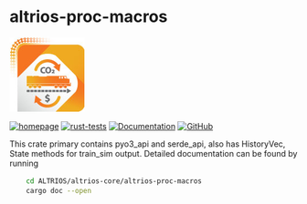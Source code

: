 # altrios-proc-macros

![Altrios Logo](https://raw.githubusercontent.com/NREL/altrios/main/.github/images/ALTRIOS-logo-web.jpg)

[![homepage](https://img.shields.io/badge/homepage-altrios-blue)](https://www.nrel.gov/transportation/altrios.html) [![rust-tests](https://github.com/NREL/altrios/actions/workflows/rust-tests.yaml/badge.svg)](https://github.com/NREL/altrios/actions/workflows/rust-tests.yaml) [![Documentation](https://img.shields.io/badge/doc-mdBook-blue.svg)](https://nrel.github.io/altrios/) [![GitHub](https://img.shields.io/badge/GitHub-altrios-blue.svg)](https://github.com/NREL/altrios)

This crate primary contains pyo3_api and serde_api, also has HistoryVec, State methods for train_sim output. Detailed documentation can be found by running
```bash
    cd ALTRIOS/altrios-core/altrios-proc-macros
    cargo doc --open
```  